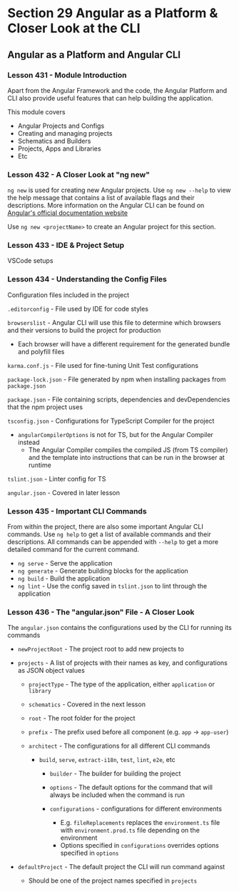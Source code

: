 # Section 29 Angular as a Platform & Closer Look at the CLI

## Angular as a Platform and Angular CLI

### Lesson 431 - Module Introduction

Apart from the Angular Framework and the code, the Angular Platform and CLI also provide useful features that can help building the application.

This module covers

- Angular Projects and Configs
- Creating and managing projects
- Schematics and Builders
- Projects, Apps and Libraries
- Etc

### Lesson 432 - A Closer Look at "ng new"

`ng new` is used for creating new Angular projects. Use `ng new --help` to view the help message that contains a list of available flags and their descriptions. More information on the Angular CLI can be found on [Angular's official documentation website](https://angular.io/cli)

Use `ng new <projectName>` to create an Angular project for this section.

### Lesson 433 - IDE & Project Setup

VSCode setups

### Lesson 434 - Understanding the Config Files

Configuration files included in the project

`.editorconfig` - File used by IDE for code styles

`browserslist` - Angular CLI will use this file to determine which browsers and their versions to build the project for production

- Each browser will have a different requirement for the generated bundle and polyfill files

`karma.conf.js` - File used for fine-tuning Unit Test configurations

`package-lock.json` - File generated by npm when installing packages from `package.json`

`package.json` - File containing scripts, dependencies and devDependencies that the npm project uses

`tsconfig.json` - Configurations for TypeScript Compiler for the project

- `angularCompilerOptions` is not for TS, but for the Angular Compiler instead
  - The Angular Compiler compiles the compiled JS (from TS compiler) and the template into instructions that can be run in the browser at runtime

`tslint.json` - Linter config for TS

`angular.json` - Covered in later lesson

### Lesson 435 - Important CLI Commands

From within the project, there are also some important Angular CLI commands. Use `ng help` to get a list of available commands and their descriptions. All commands can be appended with `--help` to get a more detailed command for the current command.

- `ng serve` - Serve the application
- `ng generate` - Generate building blocks for the application
- `ng build` - Build the application
- `ng lint` - Use the config saved in `tslint.json` to lint through the application

### Lesson 436 - The "angular.json" File - A Closer Look

The `angular.json` contains the configurations used by the CLI for running its commands

- `newProjectRoot` - The project root to add new projects to

- `projects` - A list of projects with their names as key, and configurations as JSON object values

  - `projectType` - The type of the application, either `application` or `library`
  - `schematics` - Covered in the next lesson
  - `root` - The root folder for the project
  - `prefix` - The prefix used before all component (e.g. `app` -> `app-user`)
  - `architect` - The configurations for all different CLI commands

    - `build`, `serve`, `extract-i18n`, `test`, `lint`, `e2e`, etc

      - `builder` - The builder for building the project
      - `options` - The default options for the command that will always be included when the command is run
      - `configurations` - configurations for different environments

        - E.g. `fileReplacements` replaces the `environment.ts` file with `environment.prod.ts` file depending on the environment
        - Options specified in `configurations` overrides options specified in `options`

- `defaultProject` - The default project the CLI will run command against

  - Should be one of the project names specified in `projects`
